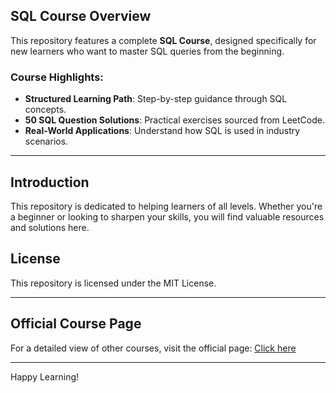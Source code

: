 ## SQL Course Overview

This repository features a complete **SQL Course**, designed specifically for new learners who want to master SQL queries from the beginning. 

### Course Highlights:
- **Structured Learning Path**: Step-by-step guidance through SQL concepts.
- **50 SQL Question Solutions**: Practical exercises sourced from LeetCode.
- **Real-World Applications**: Understand how SQL is used in industry scenarios.

---

## Introduction

This repository is dedicated to helping learners of all levels. Whether you're a beginner or looking to sharpen your skills, you will find valuable resources and solutions here.

## License

This repository is licensed under the MIT License.

---

## Official Course Page
For a detailed view of other courses, visit the official page: [Click here](https://github.com/ganeshy550/LEARN-JAVA-WITH-MAWA/blob/main/README.md)

---

Happy Learning!
